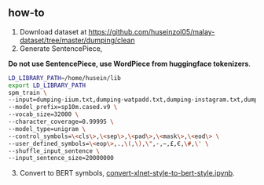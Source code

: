## how-to

1. Download dataset at https://github.com/huseinzol05/malay-dataset/tree/master/dumping/clean
2. Generate SentencePiece,

**Do not use SentencePiece, use WordPiece from huggingface tokenizers**.

```bash
LD_LIBRARY_PATH=/home/husein/lib
export LD_LIBRARY_PATH
spm_train \
--input=dumping-iium.txt,dumping-watpadd.txt,dumping-instagram.txt,dumping-news.txt,dumping-parliament.txt,dumping-pdf.txt,dumping-twitter.txt,dumping-wiki.txt \
--model_prefix=sp10m.cased.v9 \
--vocab_size=32000 \
--character_coverage=0.99995 \
--model_type=unigram \
--control_symbols=\<cls\>,\<sep\>,\<pad\>,\<mask\>,\<eod\> \
--user_defined_symbols=\<eop\>,.,\(,\),\",-,–,£,€,\#,\' \
--shuffle_input_sentence \
--input_sentence_size=20000000
```

3. Convert to BERT symbols, [convert-xlnet-style-to-bert-style.ipynb](convert-xlnet-style-to-bert-style.ipynb).